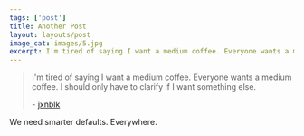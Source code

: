 ```yaml
---
tags: ['post']
title: Another Post
layout: layouts/post
image_cat: images/5.jpg
excerpt: I'm tired of saying I want a medium coffee. Everyone wants a medium coffee.
---
```


<blockquote>
  <p>I'm tired of saying I want a medium coffee. Everyone wants a medium coffee. I should only have to clarify if I want something else.</p>
  <footer>
  - <a href="">jxnblk</a>
  </footer>
</blockquote>
<p>
  We need smarter defaults. Everywhere.  
</p>
